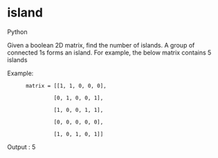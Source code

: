 # island
Python

Given a boolean 2D matrix, find the number of islands. A group of connected 1s forms an island. For example, the below matrix contains 5 islands

Example:

          matrix = [[1, 1, 0, 0, 0],
          
                   [0, 1, 0, 0, 1],
                   
                   [1, 0, 0, 1, 1],
                   
                   [0, 0, 0, 0, 0],
                   
                   [1, 0, 1, 0, 1]]
                   
Output : 5
